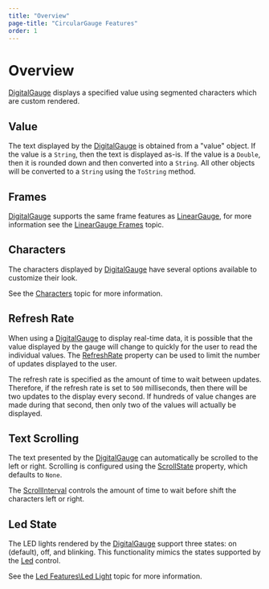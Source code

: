 ```yaml
---
title: "Overview"
page-title: "CircularGauge Features"
order: 1
---
```

# Overview

[DigitalGauge](xref:@ActiproUIRoot.Controls.Gauge.DigitalGauge) displays a specified value using segmented characters which are custom rendered.

## Value

The text displayed by the [DigitalGauge](xref:@ActiproUIRoot.Controls.Gauge.DigitalGauge) is obtained from a "value" object. If the value is a `String`, then the text is displayed as-is. If the value is a `Double`, then it is rounded down and then converted into a `String`. All other objects will be converted to a `String` using the `ToString` method.

## Frames

[DigitalGauge](xref:@ActiproUIRoot.Controls.Gauge.DigitalGauge) supports the same frame features as [LinearGauge](xref:@ActiproUIRoot.Controls.Gauge.LinearGauge), for more information see the [LinearGauge Frames](../linear-gauge-features/frames.md) topic.

## Characters

The characters displayed by [DigitalGauge](xref:@ActiproUIRoot.Controls.Gauge.DigitalGauge) have several options available to customize their look.

See the [Characters](characters.md) topic for more information.

## Refresh Rate

When using a [DigitalGauge](xref:@ActiproUIRoot.Controls.Gauge.DigitalGauge) to display real-time data, it is possible that the value displayed by the gauge will change to quickly for the user to read the individual values. The [RefreshRate](xref:@ActiproUIRoot.Controls.Gauge.DigitalGauge.RefreshRate) property can be used to limit the number of updates displayed to the user.

The refresh rate is specified as the amount of time to wait between updates. Therefore, if the refresh rate is set to `500` milliseconds, then there will be two updates to the display every second. If hundreds of value changes are made during that second, then only two of the values will actually be displayed.

## Text Scrolling

The text presented by the [DigitalGauge](xref:@ActiproUIRoot.Controls.Gauge.DigitalGauge) can automatically be scrolled to the left or right. Scrolling is configured using the [ScrollState](xref:@ActiproUIRoot.Controls.Gauge.DigitalGauge.ScrollState) property, which defaults to `None`.

The [ScrollInterval](xref:@ActiproUIRoot.Controls.Gauge.DigitalGauge.ScrollInterval) controls the amount of time to wait before shift the characters left or right.

## Led State

The LED lights rendered by the [DigitalGauge](xref:@ActiproUIRoot.Controls.Gauge.DigitalGauge) support three states: on (default), off, and blinking. This functionality mimics the states supported by the [Led](xref:@ActiproUIRoot.Controls.Gauge.Led) control.

See the [Led Features\Led Light](../led-features/led-light.md) topic for more information.
